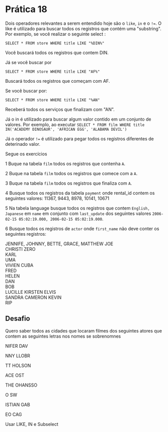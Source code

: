 # Prática 18

Dois operadores relevantes a serem entendido hoje são o `like`, `in`  e o `!=`. O like é 
utilizado para buscar todos os registros que contém uma "substring". Por exemplo, se você
realizar o seguinte select :

```
SELECT * FROM store WHERE title LIKE "%DIN%"
```

Você buscará todos os registros que contem DIN.

Já se você buscar por
```
SELECT * FROM store WHERE title LIKE "AF%"
```

Buscará todos os registros que começam com AF.


Se você buscar por: 

```
SELECT * FROM store WHERE title LIKE "%AN"
```

Receberá todos os serviços que finalizam com "AN".


Já o in é utilizado para buscar algum valor contido em um conjunto de valores. Por exemplo, ao
executar `SELECT * FROM film WHERE title IN('ACADEMY DINOSAUR', 'AFRICAN EGG', 'ALABAMA DEVIL')`


Já o operador `!=` é utilizado para pegar todos os registros diferentes de deterinado valor. 



Segue os exercícios

1 Buque na tabela `film` todos os registros que contenha `A`.

2 Buque na tabela `film` todos os registros que comece com a `A`. 

3 Buque na tabela `film` todos os registros que finaliza com  `A`.

4 Busque todos os registros da tabela `payment` onde rental_id contem os seguintes valores: 
11367, 9443, 8978, 10141, 10671

5 Na tabela language busque todos os registros que contem `English, Japanese` em `name` em 
conjunto com `last_update` dos seguintes valores `2006-02-15 05:02:19.000, 2006-02-15 05:02:19.000`.

6 Busque todos os registros de `actor` onde `first_name` não deve conter os seguintes registros: 

JENNIFE, 
JOHNNY, 
BETTE, 
GRACE, 
MATTHEW
JOE    
CHRISTI
ZERO   
KARL   
UMA    
VIVIEN 
CUBA   
FRED   
HELEN  
DAN    
BOB    
LUCILLE
KIRSTEN
ELVIS  
SANDRA 
CAMERON
KEVIN  
RIP    




## Desafio

Quero saber todos as cidades que locaram filmes dos seguintes atores que contem as seguintes letras nos nomes se sobrenomnes

NIFER DAV

NNY LLOBR

TT HOLSON 

ACE OST    

THE OHANSSO 

O SW  

ISTIAN GAB

EO CAG

Usar LIKE, IN e Subselect
